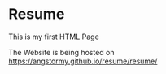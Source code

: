 # Resume

This is my first HTML Page 

The Website is being hosted on https://angstormy.github.io/resume/resume/
